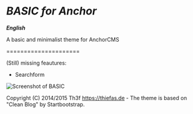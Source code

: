 *BASIC for Anchor*
=====================

***English***

A basic and minimalist theme for AnchorCMS


=====================

(Still) missing feautures:

- Searchform

![Screenshot of BASIC](http://preview.thiefas.de/thumbs/basic_preview.png)

Copyright (C) 2014/2015 Th3f https://thiefas.de - The theme is based on "Clean Blog" by Startbootstrap.
